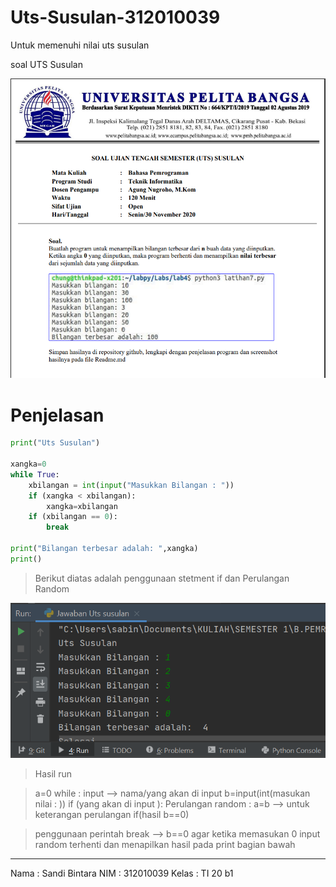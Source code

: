 # Uts-Susulan-312010039
Untuk memenuhi nilai uts susulan

soal UTS Susulan

![Foto/soaluts2](Foto/soaluts2.PNG)

# Penjelasan

```python
print("Uts Susulan")

xangka=0
while True:
    xbilangan = int(input("Masukkan Bilangan : "))
    if (xangka < xbilangan):
        xangka=xbilangan
    if (xbilangan == 0):
        break

print("Bilangan terbesar adalah: ",xangka)
print()
```
> Berikut diatas adalah penggunaan stetment if dan Perulangan Random 

![hasil run](Foto/hasilrun.PNG)
> Hasil run

>a=0
while :
input --> nama/yang akan di input b=input(int(masukan nilai : ))
if (yang akan di input ): Perulangan random : a=b --> untuk keterangan perulangan
if(hasil b==0)

> penggunaan perintah break --> b==0 agar ketika memasukan 0 input random terhenti dan menapilkan hasil pada print bagian bawah

--------------------------------------------------------------------------
Nama    : Sandi Bintara
NIM     : 312010039
Kelas   : TI 20 b1